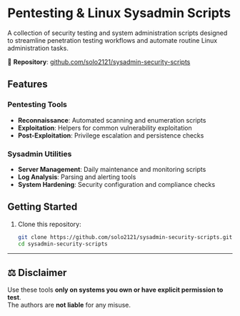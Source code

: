 # Pentesting & Linux Sysadmin Scripts

A collection of security testing and system administration scripts designed to streamline penetration testing workflows and automate routine Linux administration tasks.

🔗 **Repository**: [github.com/solo2121/sysadmin-security-scripts](https://github.com/solo2121/sysadmin-security-scripts)

## Features

### Pentesting Tools
- **Reconnaissance**: Automated scanning and enumeration scripts
- **Exploitation**: Helpers for common vulnerability exploitation
- **Post-Exploitation**: Privilege escalation and persistence checks

### Sysadmin Utilities
- **Server Management**: Daily maintenance and monitoring scripts
- **Log Analysis**: Parsing and alerting tools
- **System Hardening**: Security configuration and compliance checks

## Getting Started

1. Clone this repository:
   ```bash
   git clone https://github.com/solo2121/sysadmin-security-scripts.git
   cd sysadmin-security-scripts

---

## ⚖️ Disclaimer

Use these tools **only on systems you own or have explicit permission to test**.  
The authors are **not liable** for any misuse.